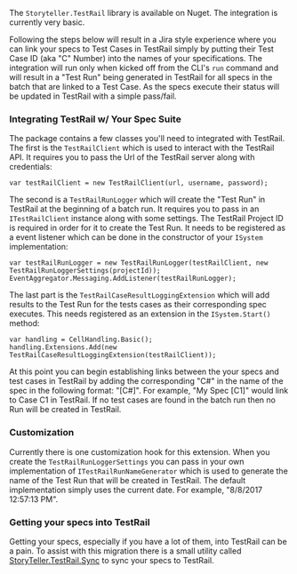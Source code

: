 <!--title: TestRail -->

The `Storyteller.TestRail` library is available on Nuget. The integration is currently very basic. 

Following the steps below will result in a Jira style experience where you can link your specs to Test Cases in TestRail simply by putting their Test Case ID (aka "C" Number) into the names of your specifications. The integration will run only when kicked off from the CLI's `run` command and will result in a "Test Run" being generated in TestRail for all specs in the batch that are linked to a Test Case. As the specs execute their status will be updated in TestRail with a simple pass/fail.
### Integrating TestRail w/ Your Spec Suite
The package contains a few classes you'll need to integrated with TestRail. The first is the `TestRailClient` which is used to interact with the TestRail API. It requires you to pass the Url of the TestRail server along with credentials:

```
var testRailClient = new TestRailClient(url, username, password);
```

The second is a `TestRailRunLogger` which will create the "Test Run" in TestRail at the beginning of a batch run. It requires you to pass in an `ITestRailClient` instance along with some settings. The TestRail Project ID is required in order for it to create the Test Run. It needs to be registered as a event listener which can be done in the constructor of your `ISystem` implementation:

```
var testRailRunLogger = new TestRailRunLogger(testRailClient, new TestRailRunLoggerSettings(projectId));
EventAggregator.Messaging.AddListener(testRailRunLogger);
```

The last part is the `TestRailCaseResultLoggingExtension` which will add results to the Test Run for the tests cases as their corresponding spec executes. This needs registered as an extension in the `ISystem.Start()` method:

```
var handling = CellHandling.Basic();
handling.Extensions.Add(new TestRailCaseResultLoggingExtension(testRailClient));
```

At this point you can begin establishing links between the your specs and test cases in TestRail by adding the corresponding "C#" in the name of the spec in the following format: "[C#]". For example, "My Spec [C1]" would link to Case C1 in TestRail. If no test cases are found in the batch run then no Run will be created in TestRail.
### Customization
Currently there is one customization hook for this extension. When you create the `TestRailRunLoggerSettings` you can pass in your own implementation of `ITestRailRunNameGenerator` which is used to generate the name of the Test Run that will be created in TestRail. The default implementation simply uses the current date. For example, "8/8/2017 12:57:13 PM".

### Getting your specs into TestRail
Getting your specs, especially if you have a lot of them, into TestRail can be a pain. To assist with this migration there is a small utility called [StoryTeller.TestRail.Sync]("https://github.com/JarrodJ83/StoryTeller.TestRail.Sync") to sync your specs to TestRail.